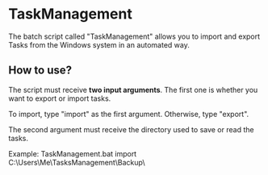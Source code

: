 # TaskManagement

The batch script called "TaskManagement" allows you to import and export Tasks from the Windows system in an automated way.

## How to use?


The script must receive **two input arguments**.
The first one is whether you want to export or import tasks. 

To import, type "import" as the first argument. Otherwise, type "export".

The second argument must receive the directory used to save or read the tasks.

Example: TaskManagement.bat import C:\Users\Me\TasksManagement\Backup\
